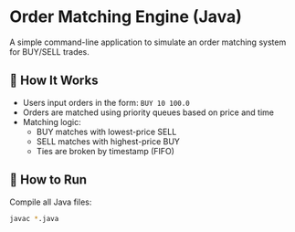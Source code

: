 # Order Matching Engine (Java)

A simple command-line application to simulate an order matching system for BUY/SELL trades.

## 🧠 How It Works

- Users input orders in the form: `BUY 10 100.0`
- Orders are matched using priority queues based on price and time
- Matching logic:
  - BUY matches with lowest-price SELL
  - SELL matches with highest-price BUY
  - Ties are broken by timestamp (FIFO)

## 🚀 How to Run

Compile all Java files:
```bash
javac *.java
